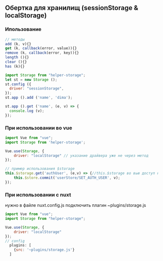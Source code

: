 ## Обертка для хранилищ (sessionStorage & localStorage)
### Ипользование
```js
// методы
add (k, v){}
get (k, callback(error, value)){}
remove (k, callback(error, key)){}
length (){}
clear (){}
has (k){}
```

```js
import Storage from "helper-storage";
let st = new Storage ();
st.config ({
  driver: "sessionStorage",
});
st.app ().add ('name', 'dima');

st.app ().get ('name', (e, v) => {
  console.log (v);
});	
```
### При использовании во vue
```js
import Vue from "vue";
import Storage from 'helper-storage';

Vue.use(Storage, {
    driver: "localStorage" // указание драйвера уже не через метод
});

// пример использования $storage
this.$storage.get('authUser', (e,v) => {//this.$storage во вью доступ к классу
    this.$store.commit('userStore/SET_AUTH_USER', v);
});
```
### При использовании с nuxt 
нужно в файле nuxt.config.js подключить плагин
~plugins/storage.js
```js
import Vue from "vue";
import Storage from "helper-storage";

Vue.use(Storage, {
    driver: "localStorage"
});
// config
  plugins: [
    {src: '~plugins/storage.js'}
  ]